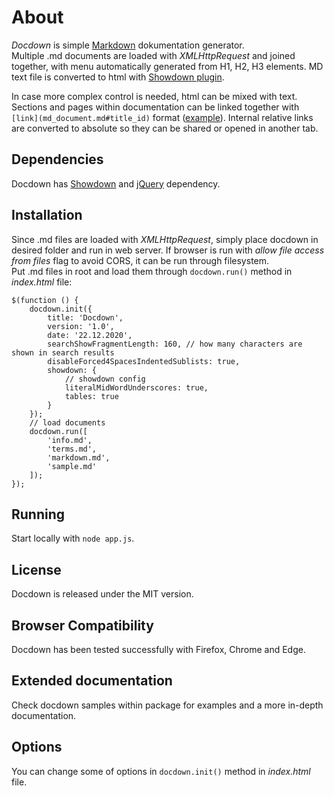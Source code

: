﻿# About

_Docdown_ is simple [Markdown](https://www.markdownguide.org/basic-syntax/) dokumentation generator.  
Multiple .md documents are loaded with _XMLHttpRequest_ and joined together, with menu automatically generated from H1, H2, H3 elements. 
MD text file is converted to html with [Showdown plugin](https://github.com/showdownjs/showdown).

In case more complex control is needed, html can be mixed with text.  
Sections and pages within documentation can be linked together with `[link](md_document.md#title_id)` format ([example](markdown.md#internaldocumentationlink)). 
Internal relative links are converted to absolute so they can be shared or opened in another tab.



## Dependencies

Docdown has [Showdown](https://github.com/showdownjs/showdown) and [jQuery](https://jquery.com/) dependency.


## Installation

Since .md files are loaded with _XMLHttpRequest_, simply place docdown in desired folder and run in web server. If browser is run with _allow file access from files_ flag to avoid CORS, it can be run through filesystem.  
Put .md files in root and load them through `docdown.run()` method in _index.html_ file:
```
$(function () {
	docdown.init({
		title: 'Docdown',
		version: '1.0',
		date: '22.12.2020',
		searchShowFragmentLength: 160, // how many characters are shown in search results
		disableForced4SpacesIndentedSublists: true,
		showdown: {
			// showdown config
			literalMidWordUnderscores: true,
			tables: true
		}
	});
	// load documents
	docdown.run([
		'info.md',
		'terms.md',
		'markdown.md',
		'sample.md'
	]);
});
```

## Running

Start locally with `node app.js`.

## License

Docdown is released under the MIT version.


## Browser Compatibility

Docdown has been tested successfully with Firefox, Chrome and Edge.


## Extended documentation
Check docdown samples within package for examples and a more in-depth documentation.


## Options
You can change some of options in `docdown.init()` method in _index.html_ file.



